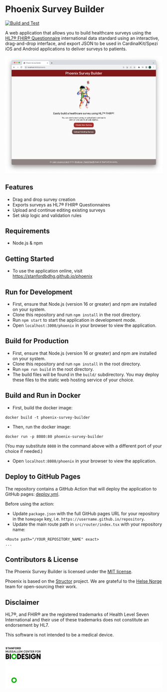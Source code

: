# Phoenix Survey Builder

[![Build and Test](https://github.com/StanfordBDHG/phoenix/actions/workflows/build-and-test.yml/badge.svg)](https://github.com/StanfordBDHG/phoenix/actions/workflows/build-and-test.yml)

A web application that allows you to build healthcare surveys using the [HL7® FHIR® Questionnaire](https://www.hl7.org/fhir/questionnaire.html) international data standard using an interactive, drag-and-drop interface, and export JSON to be used in CardinalKit/Spezi iOS and Android applications to deliver surveys to patients.

<img src="figures/home_screenshot.png" />

## Features
- Drag and drop survey creation
- Exports surveys as HL7® FHIR® Questionnaires
- Upload and continue editing existing surveys
- Set skip logic and validation rules

## Requirements
- Node.js & npm

## Getting Started
- To use the application online, visit https://stanfordbdhg.github.io/phoenix

## Run for Development
- First, ensure that Node.js (version 16 or greater) and npm are installed on your system.
- Clone this repository and run `npm install` in the root directory.
- Run `npm start` to start the application in development mode.
- Open `localhost:3000/phoenix` in your browser to view the application.

## Build for Production
- First, ensure that Node.js (version 16 or greater) and npm are installed on your system.
- Clone this repository and run `npm install` in the root directory.
- Run `npm run build` in the root directory.
- The build files will be found in the `build/` subdirectory. You may deploy these files to the static web hosting service of your choice.

## Build and Run in Docker
- First, build the docker image:
```
docker build -t phoenix-survey-builder
```
- Then, run the docker image:
```
docker run -p 8080:80 phoenix-survey-builder
```
(You may substitute `8080` in the command above with a different port of your choice if needed.)

- Open `localhost:8080/phoenix` in your browser to view the application.

## Deploy to GitHub Pages
The repository contains a GitHub Action that will deploy the application to GitHub pages: [deploy.yml](https://github.com/StanfordBDHG/phoenix/blob/dockerize/.github/workflows/deploy.yml). 

Before using the action:
- Update `package.json` with the full GitHub pages URL for your repository in the `homepage` key, i.e. `https://username.github.io/repository`.
- Update the main route path in `src/router/index.tsx` with your repository name:
```
<Route path="/YOUR_REPOSITORY_NAME" exact>
...
```

## Contributors & License
The Phoenix Survey Builder is licensed under the [MIT license](LICENSE).

Phoenix is based on the [Structor](https://github.com/helsenorge/structor) project. We are grateful to the [Helse Norge](https://github.com/helsenorge) team for open-sourcing their work.

## Disclaimer
HL7®, and FHIR® are the registered trademarks of Health Level Seven International and their use of these trademarks does not constitute an endorsement by HL7.

This software is not intended to be a medical device.

![Stanford Byers Center for Biodesign Logo](https://raw.githubusercontent.com/StanfordBDHG/.github/main/assets/biodesign-footer-light.png#gh-light-mode-only)
![Stanford Byers Center for Biodesign Logo](https://raw.githubusercontent.com/StanfordBDHG/.github/main/assets/biodesign-footer-dark.png#gh-dark-mode-only)